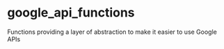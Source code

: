 # google_api_functions
Functions providing a layer of abstraction to make it easier to use Google APIs
